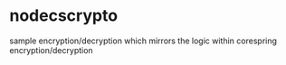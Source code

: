 nodecscrypto
============

sample encryption/decryption which mirrors the logic within corespring encryption/decryption
